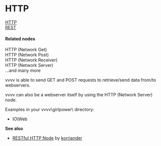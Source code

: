 # HTTP


<a href="http://en.wikipedia.org/wiki/Hypertext_Transfer_Protocol" class="extURL" target="_blank">HTTP</a>  
<a href="http://en.wikipedia.org/wiki/Representational_state_transfer" class="extURL" target="_blank">REST</a>  

#### Related nodes
<span class="node">HTTP (Network Get)</span>  
<span class="node">HTTP (Network Post)</span>  
<span class="node">HTTP (Network Receiver)</span>  
<span class="node">HTTP (Network Server)</span>  
...and many more  




vvvv is able to send GET and POST requests to retrieve/send data from/to webservers.  

vvvv can also be a webserver itself by using the <span class="node">HTTP (Network Server)</span> node.  

Examples in your vvvv\girlpower\ directory:  
* IO\Web  

**See also**  
* <a href="https://vvvv.org/contribution/restful-http-node" class="extURL contribution" target="_blank">RESTful HTTP Node</a> by <span class="user"><a href="https://vvvv.org/users/korriander" class="extURL" target="_blank">korriander</a></span>  




